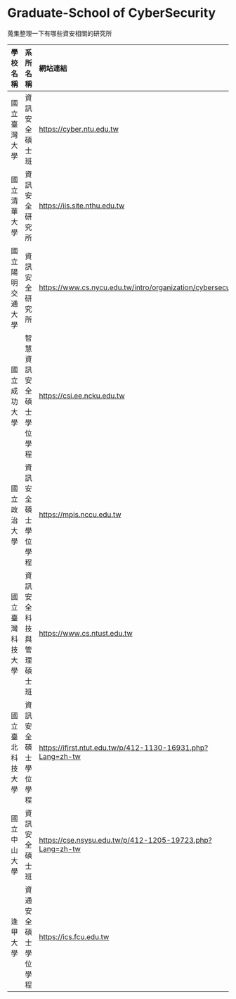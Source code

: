 # Graduate-School of CyberSecurity
蒐集整理一下有哪些資安相關的研究所

| 學校名稱 | 系所名稱 | 網站連結 |
| :-- | :-- |:--|
| 國立臺灣大學 | 資訊安全碩士班 | <https://cyber.ntu.edu.tw> |
| 國立清華大學 | 資訊安全研究所 | <https://iis.site.nthu.edu.tw> |
| 國立陽明交通大學 | 資訊安全研究所 | <https://www.cs.nycu.edu.tw/intro/organization/cybersecurity> |
| 國立成功大學 | 智慧資訊安全碩士學位學程 | <https://csi.ee.ncku.edu.tw> |
| 國立政治大學 | 資訊安全碩士學位學程 | <https://mpis.nccu.edu.tw> |
| 國立臺灣科技大學 | 資訊安全科技與管理碩士班 | <https://www.cs.ntust.edu.tw> |
| 國立臺北科技大學 | 資訊安全碩士學位學程 | <https://ifirst.ntut.edu.tw/p/412-1130-16931.php?Lang=zh-tw> |
| 國立中山大學 | 資訊安全碩士班 | <https://cse.nsysu.edu.tw/p/412-1205-19723.php?Lang=zh-tw> |
| 逢甲大學 | 資通安全碩士學位學程 | <https://ics.fcu.edu.tw> |
